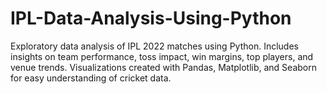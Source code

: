 # IPL-Data-Analysis-Using-Python
Exploratory data analysis of IPL 2022 matches using Python. Includes insights on team performance, toss impact, win margins, top players, and venue trends. Visualizations created with Pandas, Matplotlib, and Seaborn for easy understanding of cricket data.
